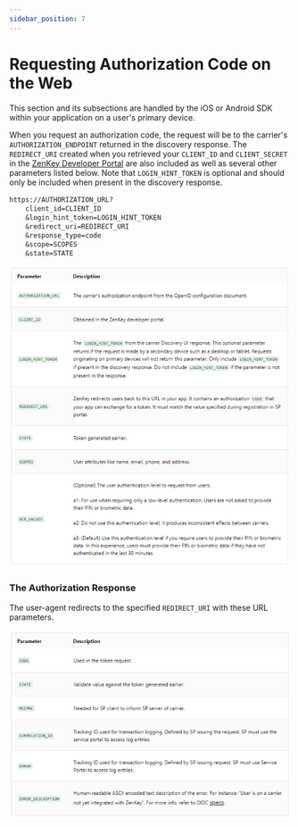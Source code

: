 ```yaml
---
sidebar_position: 7
---
```


# Requesting Authorization Code on the Web

This section and its subsections are handled by the iOS or Android SDK within your application on a user's primary device.

When you request an authorization code, the request will be to the carrier's `AUTHORIZATION_ENDPOINT` returned in the discovery response. The `REDIRECT_URI` created when you retrieved your `CLIENT_ID` and `CLIENT_SECRET` in the [ZenKey Developer Portal](https://portal.myzenkey.com/login) are also included as well as several other parameters listed below. Note that `LOGIN_HINT_TOKEN` is optional and should only be included when present in the discovery response. 
 
```
https://AUTHORIZATION_URL?
	client_id=CLIENT_ID
	&login_hint_token=LOGIN_HINT_TOKEN
	&redirect_uri=REDIRECT_URI
	&response_type=code
	&scope=SCOPES
	&state=STATE
```

![requesting-authorization](requesting-authorization.png)

### The Authorization Response

The user-agent redirects to the specified `REDIRECT_URI` with these URL parameters.

![requesting-authorization-response](requesting-authorization-response.png)